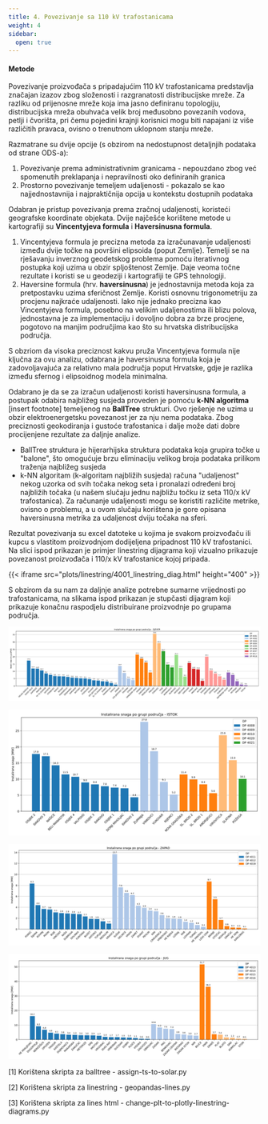 ```yaml
---
title: 4. Povezivanje sa 110 kV trafostanicama 
weight: 4
sidebar:
  open: true
---
```


#### Metode 

Povezivanje proizvođača s pripadajućim 110 kV trafostanicama predstavlja značajan
izazov zbog složenosti i razgranatosti distribucijske mreže. Za razliku od prijenosne mreže
koja ima jasno definiranu topologiju, distribucijska mreža obuhvaća velik broj međusobno
povezanih vodova, petlji i čvorišta, pri čemu pojedini krajnji korisnici mogu biti
napajani iz više različitih pravaca, ovisno o trenutnom uklopnom stanju mreže.

Razmatrane su dvije opcije (s obzirom na nedostupnost detaljnjih podataka od strane ODS-a):
1. Povezivanje prema administrativnim granicama - nepouzdano zbog već spomenutih
preklapanja i nepravilnosti oko definiranih granica
2. Prostorno povezivanje temeljem udaljenosti - pokazalo se kao najjednostavnija 
i najpraktičnija opcija u kontekstu dostupnih podataka

Odabran je pristup povezivanja prema zračnoj udaljenosti, koristeći geografske
koordinate objekata. Dvije najčešće korištene metode u kartografiji su **Vincentyjeva formula**
i **Haversinusna formula**.
1. Vincentyjeva formula je precizna metoda za izračunavanje udaljenosti između
dvije točke na površini elipsoida (poput Zemlje). Temelji se na rješavanju inverznog 
geodetskog problema pomoću iterativnog postupka koji uzima u obzir spljoštenost 
Zemlje. Daje veoma točne rezultate i koristi se u geodeziji i kartografiji te GPS 
tehnologiji. 
2. Haversine formula (hrv. __haversinusna__) je jednostavnija metoda koja za 
pretpostavku uzima sferičnost Zemlje. Koristi osnovnu trigonometriju za procjenu 
najkraće udaljenosti. Iako nije jednako precizna kao Vincentyjeva formula, posebno
na velikim udaljenostima ili blizu polova, jednostavna je za implementaciju i dovoljno
dobra za brze procjene, pogotovo na manjim područjima kao što su hrvatska distribucijska područja.

S obzriom da visoka preciznost kakvu pruža Vincentyjeva formula nije ključna za
ovu analizu, odabrana je haversinusna formula koja je zadovoljavajuća za relativno 
mala područja poput Hrvatske, gdje je razlika između sfernog i elipsoidnog modela
minimalna.

Odabrano je da se za izračun udaljenosti koristi haversinusna formula, a postupak
odabira najbližeg susjeda proveden je pomoću **k-NN algoritma** [insert footnote] temeljenog na 
**BallTree** strukturi. Ovo rješenje ne uzima u obzir elektroenergetsku povezanost jer 
za nju nema podataka. Zbog preciznosti geokodiranja i gustoće trafostanica i dalje 
može dati dobre procijenjene rezultate za daljnje analize. 

- BallTree struktura je hijerarhijska struktura podataka koja grupira točke u "balone",
što omogućuje brzu eliminaciju velikog broja podataka prilikom traženja najbližeg susjeda
- k-NN algoritam (k-algoritam najbližih susjeda) računa "udaljenost" nekog uzorka od svih
točaka nekog seta i pronalazi određeni broj najbližih točaka (u našem slučaju jednu
najbližu točku iz seta 110/x kV trafostanica). Za računanje udaljenosti mogu se koristiti
različite metrike, ovisno o problemu, a u ovom slučaju korištena je gore opisana
haversinusna metrika za udaljenost dviju točaka na sferi.

Rezultat povezivanja su excel datoteke u kojima je svakom proizvođaču ili kupcu
s vlastitom proizvodnjom dodijeljena pripadnost 110 kV trafostanici. Na slici ispod
prikazan je primjer linestring dijagrama koji vizualno prikazuje povezanost proizvođača 
i 110/x kV trafostanice kojoj pripada.

{{< iframe src="plots/linestring/4001_linestring_diag.html" height="400" >}}

S obzirom da su nam za daljnje analize potrebne sumarne vrijednosti po trafostanicama, na slikama ispod
prikazan je stupčasti dijagram koji prikazuje konačnu raspodjelu distribuirane proizvodnje po grupama područja.

![Distribuirana proizvodnja - grupa područja Sjever](grupa-podrucja-sjever.svg)

![Distribuirana proizvodnja - grupa područja Istok](grupa-podrucja-istok.svg)

![Distribuirana proizvodnja - grupa područja Zapad](grupa-podrucja-zapad.svg)

![Distribuirana proizvodnja - grupa područja Jug](grupa-podrucja-jug.svg)


[1] Korištena skripta za balltree - assign-ts-to-solar.py

[2] Korištena skripta za linestring - geopandas-lines.py

[3] Korištena skripta za lines html - change-plt-to-plotly-linestring-diagrams.py